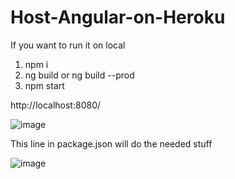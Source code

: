 # Host-Angular-on-Heroku

If you want to run it on local

1. npm i
2. ng build  or ng build --prod
3. npm start

http://localhost:8080/

![image](https://user-images.githubusercontent.com/85802871/121799834-e914cc80-cc4b-11eb-95b6-06322e045546.png)

This line in package.json will do the needed stuff

![image](https://user-images.githubusercontent.com/85802871/121799853-13ff2080-cc4c-11eb-9717-f952e6f323af.png)
